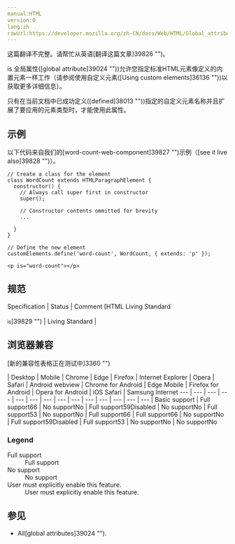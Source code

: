 ```yaml
---
manual:HTML
version:0
lang:zh
rawUrl:https://developer.mozilla.org/zh-CN/docs/Web/HTML/Global_attributes/is
---
```




这篇翻译不完整。请帮忙从英语[翻译这篇文章]39826 "")。






is 全局属性([global attribute]39024 ""))允许您指定标准HTML元素像定义的内置元素一样工作（请参阅使用自定义元素([Using custom elements]36136 ""))以获取更多详细信息）。



只有在当前文档中已成功定义([defined]38013 ""))指定的自定义元素名称并且扩展了要应用的元素类型时，才能使用此属性。


## 示例<a name="示例"></a>


以下代码来自我们的[word-count-web-component]39827 "")示例（[see it live also]39828 "")）。


```
// Create a class for the element
class WordCount extends HTMLParagraphElement {
  constructor() {
    // Always call super first in constructor
    super();

    // Constructor contents ommitted for brevity
    ...

  }
}

// Define the new element
customElements.define('word-count', WordCount, { extends: 'p' });
```

```
<p is="word-count"></p>
```

## 规范<a name="规范"></a>

Specification | Status | Comment 
[HTML Living Standard<br></br><small>is</small>]39829 "") | Living Standard |  


## 浏览器兼容<a name="浏览器兼容"></a>
[新的兼容性表格正在测试中<i></i>]3360 "")

 | <abbr>Desktop<i></i></abbr> | <abbr>Mobile<i></i></abbr> 
 | <abbr>Chrome<i></i></abbr> | <abbr>Edge<i></i></abbr> | <abbr>Firefox<i></i></abbr> | <abbr>Internet Explorer<i></i></abbr> | <abbr>Opera<i></i></abbr> | <abbr>Safari<i></i></abbr> | <abbr>Android webview<i></i></abbr> | <abbr>Chrome for Android<i></i></abbr> | <abbr>Edge Mobile<i></i></abbr> | <abbr>Firefox for Android<i></i></abbr> | <abbr>Opera for Android<i></i></abbr> | <abbr>iOS Safari<i></i></abbr> | <abbr>Samsung Internet<i></i></abbr> 
 ---  |  ---  |  ---  |  ---  |  ---  |  ---  |  ---  |  ---  |  ---  |  ---  |  ---  |  ---  |  ---  |  ---  | 
Basic support | <abbr>Full support</abbr>66 | <abbr>No support</abbr>No | <abbr>Full support</abbr>59<abbr>Disabled<i></i></abbr> | <abbr>No support</abbr>No | <abbr>Full support</abbr>53 | <abbr>No support</abbr>No | <abbr>Full support</abbr>66 | <abbr>Full support</abbr>66 | <abbr>No support</abbr>No | <abbr>Full support</abbr>59<abbr>Disabled<i></i></abbr> | <abbr>Full support</abbr>53 | <abbr>No support</abbr>No | <abbr>No support</abbr>No 


### Legend<a name="Legend"></a>
<dl><dt id=''><abbr>Full support</abbr></dt><dd>Full support</dd><dt id=''><abbr>No support</abbr></dt><dd>No support</dd><dt id=''><abbr>User must explicitly enable this feature.<i></i></abbr></dt><dd>User must explicitly enable this feature.</dd></dl>

## 参见<a name="参见"></a>

* All[global attributes]39024 "").







